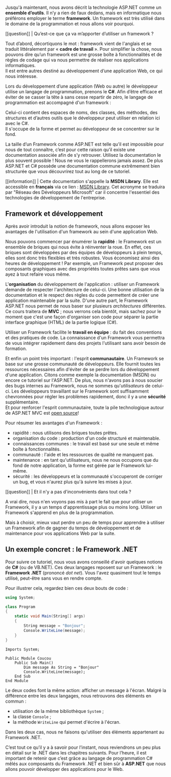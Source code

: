 Jusqu'à maintenant, nous avons décrit la technologie ASP.NET comme un **ensemble d’outils**. Il n’y a rien de faux dedans, mais en informatique nous préférons employer le terme **framework**.
Un framework est très utilisé dans le domaine de la programmation et nous allons voir pourquoi.

[[question]]
| Qu’est-ce que ça va m’apporter d’utiliser un framework ?

Tout d’abord, décortiquons le mot : framework vient de l'anglais et se traduit littéralement par « **cadre de travail** ». Pour simplifier la chose, nous pouvons dire qu’un framework est une grosse boîte à fonctionnalités et de règles de codage qui va nous permettre de réaliser nos applications informatiques.  
Il est entre autres destiné au développement d’une application Web, ce qui nous intéresse.

Lors du développement d’une application (Web ou autre) le développeur utilise un langage de programmation, prenons le **C#**.
Afin d’être efficace et éviter de se casser la tête à sans cesse repartir de zéro, le langage de programmation est accompagné d'un framework :

Celui-ci contient des espaces de noms, des classes, des méthodes, des structures et d’autres outils que le développeur peut utiliser en relation ici avec le C#.  
Il s'occupe de la forme et permet au développeur de se concentrer sur le fond.

La taille d’un Framework comme ASP.NET est telle qu’il est impossible pour nous de tout connaître, c’est pour cette raison qu’il existe une documentation associée afin de s’y retrouver.
Utilisez la documentation le plus souvent possible !
Nous ne vous le rappellerons jamais assez.
De plus ASP.NET et C# possède une documentation commune extrêmement bien structurée que vous découvrirez tout au long de ce tutoriel.

[[information]]
| Cette documentation s'appelle la **MSDN Library**. Elle est accessible en **français** via ce lien : [MSDN Library](http://msdn.microsoft.com/fr-fr/library/ms123401.aspx). Cet acronyme se traduira par "Réseau des Développeurs Microsoft" car il concentre l'essentiel des technologies de développement de l'entreprise.

## Framework et développement

Après avoir introduit la notion de framework, nous allons exposer les avantages de l'utilisation d'un framework au sein d'une application Web.

Nous pouvons commencer par énumérer la **rapidité** : le Framework est un ensemble de briques qui nous évite à réinventer la roue.
En effet, ces briques sont développées par des équipes de développeurs à plein temps, elles sont donc très flexibles et très robustes.
Vous économisez ainsi des heures de développement ! 
Par exemple, un Framework peut proposer des composants graphiques avec des propriétés toutes prêtes sans que vous ayez à tout refaire vous même.

L'**organisation** du développement de l'application : utiliser un Framework demande de respecter l'architecture de celui-ci.
Une bonne utilisation de la documentation et le respect des règles du code permettent de créer une application maintenable par la suite.
D'une autre part, le Framework ASP.NET nous permet de nous baser sur plusieurs *architectures* différentes.
Ce cours traitera de **MVC** ; nous verrons cela bientôt, mais sachez pour le moment que c'est une façon d'organiser son code pour séparer la partie interface graphique (HTML) de la partie logique (C#).

Utiliser un Framework facilite le **travail en équipe** : du fait des conventions et des pratiques de code.
La connaissance d'un Framework vous permettra de vous intégrer rapidement dans des projets l'utilisant sans avoir besoin de formation.

Et enfin un point très important : l'esprit **communautaire**.
Un Framework se base sur une grosse communauté de développeurs.
Elle fournit toutes les ressources nécessaires afin d'éviter de se perdre lors du développement d'une application.
Citons comme exemple la documentation (MSDN) ou encore ce tutoriel sur l'ASP.NET.
De plus, nous n'avons pas à nous soucier des bugs internes au Framework, nous ne sommes qu'*utilisateurs* de celui-ci.
Les développeurs travaillant sur le Framework sont suffisamment chevronnées pour régler les problèmes rapidement, donc il y a une **sécurité** supplémentaire.  
Et pour renforcer l'esprit communautaire, toute la pile technologique autour de ASP.NET MVC est [open source](http://aspnetwebstack.codeplex.com/)!


Pour résumer les avantages d'un Framework :

- rapidité : nous utilisons des briques toutes prêtes.
- organisation du code : production d'un code structuré et maintenable.
- connaissances communes : le travail est basé sur une seule et même boîte à fonctionnalités.
- communauté : l'aide et les ressources de qualité ne manquent pas.
- maintenance : en tant qu'utilisateurs, nous ne nous occupons que du fond de notre application, la forme est gérée par le Framework lui-même.
- sécurité : les développeurs et la communauté s'occuperont de corriger un bug, et vous n'aurez plus qu'à suivre les mises à jour.

[[question]]
| Et il n'y a pas d'inconvénients dans tout cela ?

A vrai dire, nous n'en voyons pas mis à part le fait que pour utiliser un Framework, il y a un temps d'apprentissage plus ou moins long. Utiliser un Framework s'apprend en plus de la programmation.

Mais à choisir, mieux vaut perdre un peu de temps pour apprendre à utiliser un Framework afin de gagner du temps de développement et de maintenance pour vos applications Web par la suite.

## Un exemple concret : le Framework .NET

Pour suivre ce tutoriel, nous vous avons conseillé d'avoir quelques notions de **C#** (ou de VB.NET). Ces deux langages reposent sur un Framework : le **Framework .NET** (prononcé *dot net*). Vous l'avez quasiment tout le temps utilisé, peut-être sans vous en rendre compte.

Pour illustrer cela, regardez bien ces deux bouts de code :

```csharp
using System;

class Program
{
    static void Main(String[] args)
    {
        String message = "Bonjour";
        Console.WriteLine(message);
    }
}
```

```vbnet
Imports System;

Public Module Coucou
    Public Sub Main()
        Dim message As String = "Bonjour"
        Console.WriteLine(message);
    End Sub
End Module
```

Le deux codes font la même action: afficher un message à l'écran. Malgré la différence entre les deux langages, nous retrouvons des éléments en commun : 

- utilisation de la même bibliothèque `System` ;
- la classe `Console` ;
- la méthode `WriteLine` qui permet d'écrire à l'écran.

Dans les deux cas, nous ne faisons qu'utiliser des éléments appartenant au Framework .NET.

C’est tout ce qu’il y a à savoir pour l’instant, nous reviendrons un peu plus en détail sur le .NET dans les chapitres suivants. Pour l’heure, il est important de retenir que c’est grâce au langage de programmation C# mêlés aux composants du Framework .NET et bien sûr à **ASP.NET** que nous allons pouvoir développer des applications pour le Web.